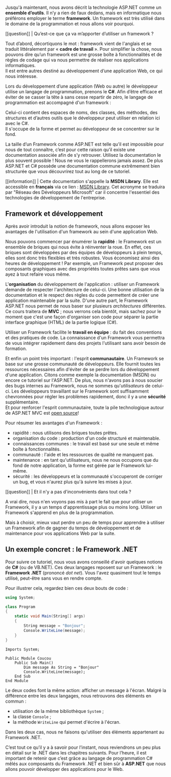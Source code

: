 Jusqu'à maintenant, nous avons décrit la technologie ASP.NET comme un **ensemble d’outils**. Il n’y a rien de faux dedans, mais en informatique nous préférons employer le terme **framework**.
Un framework est très utilisé dans le domaine de la programmation et nous allons voir pourquoi.

[[question]]
| Qu’est-ce que ça va m’apporter d’utiliser un framework ?

Tout d’abord, décortiquons le mot : framework vient de l'anglais et se traduit littéralement par « **cadre de travail** ». Pour simplifier la chose, nous pouvons dire qu’un framework est une grosse boîte à fonctionnalités et de règles de codage qui va nous permettre de réaliser nos applications informatiques.  
Il est entre autres destiné au développement d’une application Web, ce qui nous intéresse.

Lors du développement d’une application (Web ou autre) le développeur utilise un langage de programmation, prenons le **C#**.
Afin d’être efficace et éviter de se casser la tête à sans cesse repartir de zéro, le langage de programmation est accompagné d'un framework :

Celui-ci contient des espaces de noms, des classes, des méthodes, des structures et d’autres outils que le développeur peut utiliser en relation ici avec le C#.  
Il s'occupe de la forme et permet au développeur de se concentrer sur le fond.

La taille d’un Framework comme ASP.NET est telle qu’il est impossible pour nous de tout connaître, c’est pour cette raison qu’il existe une documentation associée afin de s’y retrouver.
Utilisez la documentation le plus souvent possible !
Nous ne vous le rappellerons jamais assez.
De plus ASP.NET et C# possède une documentation commune extrêmement bien structurée que vous découvrirez tout au long de ce tutoriel.

[[information]]
| Cette documentation s'appelle la **MSDN Library**. Elle est accessible en **français** via ce lien : [MSDN Library](http://msdn.microsoft.com/fr-fr/library/ms123401.aspx). Cet acronyme se traduira par "Réseau des Développeurs Microsoft" car il concentre l'essentiel des technologies de développement de l'entreprise.

## Framework et développement

Après avoir introduit la notion de framework, nous allons exposer les avantages de l'utilisation d'un framework au sein d'une application Web.

Nous pouvons commencer par énumérer la **rapidité** : le Framework est un ensemble de briques qui nous évite à réinventer la roue.
En effet, ces briques sont développées par des équipes de développeurs à plein temps, elles sont donc très flexibles et très robustes.
Vous économisez ainsi des heures de développement ! 
Par exemple, un Framework peut proposer des composants graphiques avec des propriétés toutes prêtes sans que vous ayez à tout refaire vous même.

L'**organisation** du développement de l'application : utiliser un Framework demande de respecter l'architecture de celui-ci.
Une bonne utilisation de la documentation et le respect des règles du code permettent de créer une application maintenable par la suite.
D'une autre part, le Framework ASP.NET nous permet de nous baser sur plusieurs *architectures* différentes.
Ce cours traitera de **MVC** ; nous verrons cela bientôt, mais sachez pour le moment que c'est une façon d'organiser son code pour séparer la partie interface graphique (HTML) de la partie logique (C#).

Utiliser un Framework facilite le **travail en équipe** : du fait des conventions et des pratiques de code.
La connaissance d'un Framework vous permettra de vous intégrer rapidement dans des projets l'utilisant sans avoir besoin de formation.

Et enfin un point très important : l'esprit **communautaire**.
Un Framework se base sur une grosse communauté de développeurs.
Elle fournit toutes les ressources nécessaires afin d'éviter de se perdre lors du développement d'une application.
Citons comme exemple la documentation (MSDN) ou encore ce tutoriel sur l'ASP.NET.
De plus, nous n'avons pas à nous soucier des bugs internes au Framework, nous ne sommes qu'*utilisateurs* de celui-ci.
Les développeurs travaillant sur le Framework sont suffisamment chevronnées pour régler les problèmes rapidement, donc il y a une **sécurité** supplémentaire.  
Et pour renforcer l'esprit communautaire, toute la pile technologique autour de ASP.NET MVC est [open source](http://aspnetwebstack.codeplex.com/)!


Pour résumer les avantages d'un Framework :

- rapidité : nous utilisons des briques toutes prêtes.
- organisation du code : production d'un code structuré et maintenable.
- connaissances communes : le travail est basé sur une seule et même boîte à fonctionnalités.
- communauté : l'aide et les ressources de qualité ne manquent pas.
- maintenance : en tant qu'utilisateurs, nous ne nous occupons que du fond de notre application, la forme est gérée par le Framework lui-même.
- sécurité : les développeurs et la communauté s'occuperont de corriger un bug, et vous n'aurez plus qu'à suivre les mises à jour.

[[question]]
| Et il n'y a pas d'inconvénients dans tout cela ?

A vrai dire, nous n'en voyons pas mis à part le fait que pour utiliser un Framework, il y a un temps d'apprentissage plus ou moins long. Utiliser un Framework s'apprend en plus de la programmation.

Mais à choisir, mieux vaut perdre un peu de temps pour apprendre à utiliser un Framework afin de gagner du temps de développement et de maintenance pour vos applications Web par la suite.

## Un exemple concret : le Framework .NET

Pour suivre ce tutoriel, nous vous avons conseillé d'avoir quelques notions de **C#** (ou de VB.NET). Ces deux langages reposent sur un Framework : le **Framework .NET** (prononcé *dot net*). Vous l'avez quasiment tout le temps utilisé, peut-être sans vous en rendre compte.

Pour illustrer cela, regardez bien ces deux bouts de code :

```csharp
using System;

class Program
{
    static void Main(String[] args)
    {
        String message = "Bonjour";
        Console.WriteLine(message);
    }
}
```

```vbnet
Imports System;

Public Module Coucou
    Public Sub Main()
        Dim message As String = "Bonjour"
        Console.WriteLine(message);
    End Sub
End Module
```

Le deux codes font la même action: afficher un message à l'écran. Malgré la différence entre les deux langages, nous retrouvons des éléments en commun : 

- utilisation de la même bibliothèque `System` ;
- la classe `Console` ;
- la méthode `WriteLine` qui permet d'écrire à l'écran.

Dans les deux cas, nous ne faisons qu'utiliser des éléments appartenant au Framework .NET.

C’est tout ce qu’il y a à savoir pour l’instant, nous reviendrons un peu plus en détail sur le .NET dans les chapitres suivants. Pour l’heure, il est important de retenir que c’est grâce au langage de programmation C# mêlés aux composants du Framework .NET et bien sûr à **ASP.NET** que nous allons pouvoir développer des applications pour le Web.